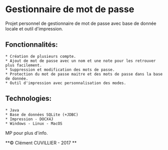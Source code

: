 # Gestionnaire de mot de passe

Projet personnel de gestionnaire de mot de passe avec base de donnée locale et outil d'impression.

## Fonctionnalités:
    * Création de plusieurs compte.
    * Ajout de mot de passe avec un nom et une note pour les retrouver plus facilement.
    * Suppression et modification des mots de passe.
    * Protection du mot de passe maitre et des mots de passe dans la base de donnée.
    * Outil d'impression avec personnalisation des modes.

## Technologies:
    * Java
    * Base de données SQLite (+JDBC)
    * Impression - DOCX4J
    * Windows - Linux - MacOS

MP pour plus d'info.

**© Clément CUVILLIER - 2017 **